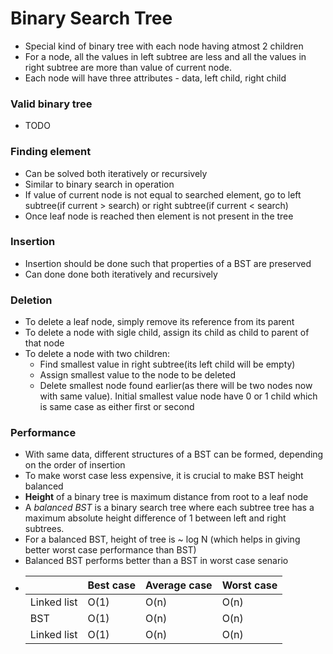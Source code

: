 # Binary Search Tree
* Special kind of binary tree with each node having atmost 2 children
* For a node, all the values in left subtree are less and all the values in right subtree are more than value of current node.
* Each node will have three attributes - data, left child, right child

### Valid binary tree
* TODO

### Finding element
* Can be solved both iteratively or recursively
* Similar to binary search in operation
* If value of current node is not equal to searched element, go to left subtree(if current > search) or right subtree(if current < search)
* Once leaf node is reached then element is not present in the tree

### Insertion
* Insertion should be done such that properties of a BST are preserved
* Can done done both iteratively and recursively

### Deletion
* To delete a leaf node, simply remove its reference from its parent
* To delete a node with sigle child, assign its child as child to parent of that node
* To delete a node with two children:
   * Find smallest value in right subtree(its left child will be empty)
   * Assign smallest value to the node to be deleted
   * Delete smallest node found earlier(as there will be two nodes now with same value). Initial smallest value node have 0 or 1 child which is same case as either first or second
   
### Performance
* With same data, different structures of a BST can be formed, depending on the order of insertion
* To make worst case less expensive, it is crucial to make BST height balanced
* __Height__ of a binary tree is maximum distance from root to a leaf node
* A _balanced BST_ is a binary search tree where each subtree tree has a maximum absolute height difference of 1 between left and right subtrees.
* For a balanced BST, height of tree is ~ log N (which helps in giving better worst case performance than BST)
* Balanced BST performs better than a BST in worst case senario
*  |            | Best case | Average case | Worst case |
   |------------|-----------|--------------|------------|
   |Linked list | O(1)      | O(n)         | O(n)       |
   |BST         | O(1)      | O(n)         | O(n)       |
   |Linked list | O(1)      | O(n)         | O(n)       |

